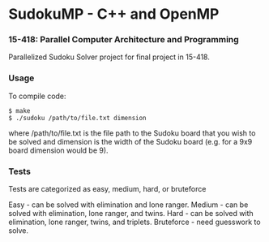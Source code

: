 SudokuMP - C++ and OpenMP
===

### 15-418: Parallel Computer Architecture and Programming

Parallelized Sudoku Solver project for final project in 15-418.

### Usage

To compile code:

    $ make
    $ ./sudoku /path/to/file.txt dimension

where /path/to/file.txt is the file path to the Sudoku board that you wish to be solved and dimension is the width of the Sudoku board (e.g. for a 9x9 board dimension would be 9).

### Tests

Tests are categorized as easy, medium, hard, or bruteforce

Easy - can be solved with elimination and lone ranger.
Medium - can be solved with elimination, lone ranger, and twins.
Hard - can be solved with elimination, lone ranger, twins, and triplets.
Bruteforce - need guesswork to solve.

